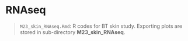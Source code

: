 # RNAseq

>`M23_skin_RNAseq.Rmd`: R codes for BT skin study. Exporting plots are stored in sub-directory **M23_skin_RNAseq**. <br/>
